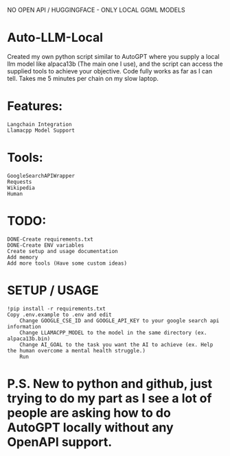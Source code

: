 NO OPEN API / HUGGINGFACE - ONLY LOCAL GGML MODELS

# Auto-LLM-Local
Created my own python script similar to AutoGPT where you supply a local llm model like alpaca13b (The main one I use), and the script can access the supplied tools to achieve your objective. Code fully works as far as I can tell. Takes me 5 minutes per chain on my slow laptop.

# Features:
	Langchain Integration
	Llamacpp Model Support
  
# Tools:
    GoogleSearchAPIWrapper
    Requests
    Wikipedia
    Human
    
# TODO:
	DONE-Create requirements.txt
	DONE-Create ENV variables
	Create setup and usage documentation
    Add memory
	Add more tools (Have some custom ideas)
	
# SETUP / USAGE
	!pip install -r requirements.txt
	Copy .env.example to .env and edit
		Change GOOGLE_CSE_ID and GOOGLE_API_KEY to your google search api information
		Change LLAMACPP_MODEL to the model in the same directory (ex. alpaca13b.bin)
		Change AI_GOAL to the task you want the AI to achieve (ex. Help the human overcome a mental health struggle.)
		Run


# P.S. New to python and github, just trying to do my part as I see a lot of people are asking how to do AutoGPT locally without any OpenAPI support.
